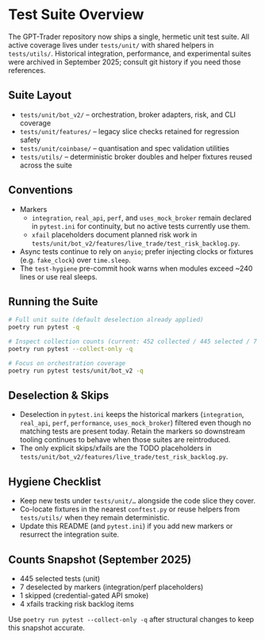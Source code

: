 Test Suite Overview
====================

The GPT-Trader repository now ships a single, hermetic unit test suite. All
active coverage lives under `tests/unit/` with shared helpers in `tests/utils/`.
Historical integration, performance, and experimental suites were archived in
September 2025; consult git history if you need those references.

Suite Layout
------------
- `tests/unit/bot_v2/` – orchestration, broker adapters, risk, and CLI coverage
- `tests/unit/features/` – legacy slice checks retained for regression safety
- `tests/unit/coinbase/` – quantisation and spec validation utilities
- `tests/utils/` – deterministic broker doubles and helper fixtures reused across
  the suite

Conventions
-----------
- Markers
  - `integration`, `real_api`, `perf`, and `uses_mock_broker` remain declared in
    `pytest.ini` for continuity, but no active tests currently use them.
  - `xfail` placeholders document planned risk work in
    `tests/unit/bot_v2/features/live_trade/test_risk_backlog.py`.
- Async tests continue to rely on `anyio`; prefer injecting clocks or fixtures
  (e.g. `fake_clock`) over `time.sleep`.
- The `test-hygiene` pre-commit hook warns when modules exceed ~240 lines or use
  real sleeps.

Running the Suite
-----------------
```bash
# Full unit suite (default deselection already applied)
poetry run pytest -q

# Inspect collection counts (current: 452 collected / 445 selected / 7 deselected / 1 skipped)
poetry run pytest --collect-only -q

# Focus on orchestration coverage
poetry run pytest tests/unit/bot_v2 -q
```

Deselection & Skips
-------------------
- Deselection in `pytest.ini` keeps the historical markers (`integration`,
  `real_api`, `perf`, `performance`, `uses_mock_broker`) filtered even though no
  matching tests are present today. Retain the markers so downstream tooling
  continues to behave when those suites are reintroduced.
- The only explicit skips/xfails are the TODO placeholders in
  `tests/unit/bot_v2/features/live_trade/test_risk_backlog.py`.

Hygiene Checklist
-----------------
- Keep new tests under `tests/unit/…` alongside the code slice they cover.
- Co-locate fixtures in the nearest `conftest.py` or reuse helpers from
  `tests/utils/` when they remain deterministic.
- Update this README (and `pytest.ini`) if you add new markers or resurrect the
  integration suite.

Counts Snapshot (September 2025)
--------------------------------
- 445 selected tests (unit)
- 7 deselected by markers (integration/perf placeholders)
- 1 skipped (credential-gated API smoke)
- 4 xfails tracking risk backlog items

Use `poetry run pytest --collect-only -q` after structural changes to keep this
snapshot accurate.
